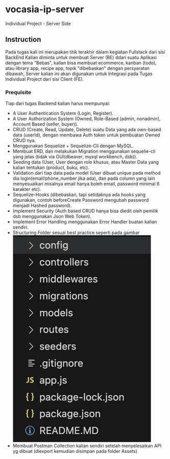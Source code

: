 # vocasia-ip-server
Individual Project - Server Side

## Instruction
Pada tugas kali ini merupakan titik terakhir dalam kegiatan Fullstack dari sisi BackEnd
Kalian diminta untuk membuat Server (BE) ddari suatu Aplikasi dengan tema "Bebas", kalian bisa membuat ecommerce, kanban (todo), atau library app, recipe app, topik "dibebaskan"
dengan persyaratan dibawah, Server kalian ini akan digunakan untuk Integrasi pada Tugas Individual Project dari sisi Client (FE).

### Prequisite 
Tiap dari tugas Backend kalian harus mempunyai: 
- A User Authentication System (Login, Register).
- A User Authorization System (Owned, Role-Based (admin, nonadmin), Account Based (seller, buyer)).
- CRUD (Create, Read, Update, Delete) suatu Data yang ada own-based data (userId), dengan membawa Auth token untuk pembuatan Owned CRUD nya.
- Menggunakan Sequelize + Sequelize-Cli dengan MySQL.
- Membuat ERD, dan melakukan Migration menggunakan sequelie-cli yang jelas (tidak via GUI(dbeaver, mysql workbench, dsb)).
- Seeding data (User, User dengan role khusus, atau Master Data yang kalian tentukan (product, buku, etc).
- Validation dari tiap data pada model (User dibuat unique pada method dia login(email/phone_number jika ada), dan pada column yang lain menyesuaikan misalnya email hanya boleh email, password minimal 6 karakter etc).
- Sequelize-Hooks (dibebaskan, tapi setidaknya ada hooks yang digunakan, contoh beforeCreate Password mengubah password menjadi Hashed password).
- Implement Security (Auth based CRUD hanya bisa diedit oleh pemilik dsb menggunakan Json Web Token).
- Implement Error Handling menggunakan Error Handler buatan kalian sendiri.
- Structuring Folder sesuai best practice seperti pada gambar ![Model-Controller Struktur Folder](./assets/folder-structure.png "Model-Controller Struktur Folder")
- Membuat Postman Collection kalian sendiri setelah menyelesaikan API yg dibuat (diexport kemudian disimpan pada folder Assets)
